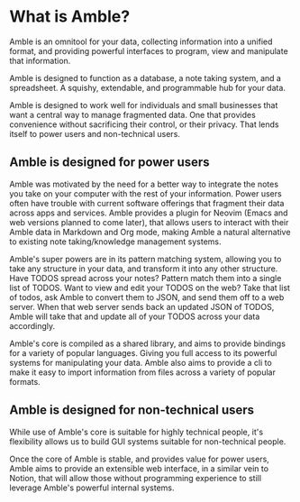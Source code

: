 # What is Amble?

Amble is an omnitool for your data, collecting information into a unified
format, and providing powerful interfaces to program, view and manipulate
that information.

Amble is designed to function as a database, a note taking system, 
and a spreadsheet. A squishy, extendable, and programmable hub for your data.

Amble is designed to work well for individuals and small businesses that want a 
central way to manage fragmented data. One that provides convenience without
sacrificing their control, or their privacy. That lends itself to power users 
and non-technical users.

## Amble is designed for power users

Amble was motivated by the need for a better way to integrate the notes you take on your computer
with the rest of your information. Power users often have trouble with current
software offerings that fragment their data across apps and services. Amble provides a plugin for
Neovim (Emacs and web versions planned to come later), that allows users to interact with their Amble data
in Markdown and Org mode, making Amble a natural alternative to existing note taking/knowledge management systems.

Amble's super powers are in its pattern matching system, allowing you to take any structure in your data, and transform
it into any other structure. Have TODOS spread across your notes? Pattern match them into a single list of TODOS. 
Want to view and edit your TODOS on the web? Take that list of todos, ask Amble to convert them to JSON, and send
them off to a web server. When that web server sends back an updated JSON of TODOS, Amble will take that and update
all of your TODOS across your data accordingly.

Amble's core is compiled as a shared library, and aims to provide bindings for a variety of popular languages. Giving
you full access to its powerful systems for manipulating your data. Amble also aims to provide a cli to make it easy
to import information from files across a variety of popular formats.

## Amble is designed for non-technical users

While use of Amble's core is suitable for highly technical people, it's flexibility allows us to build GUI systems
suitable for non-technical people. 

Once the core of Amble is stable, and provides value for power users, Amble aims to provide an extensible web interface,
in a similar vein to Notion, that will allow those without programming experience to still leverage Amble's powerful
internal systems.
